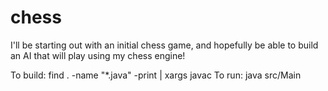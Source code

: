 # chess

I'll be starting out with an initial chess game, and hopefully be able to build an AI that will play using my chess engine!

To build: find . -name "*.java" -print | xargs javac
To run: java src/Main
